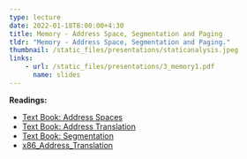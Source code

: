 ```yaml
---
type: lecture
date: 2022-01-18T8:00:00+4:30
title: Memory - Address Space, Segmentation and Paging
tldr: "Memory - Address Space, Segmentation and Paging."
thumbnail: /static_files/presentations/staticanalysis.jpeg
links:
    - url: /static_files/presentations/3_memory1.pdf
      name: slides
---
```

**Readings:**
- [Text Book: Address Spaces](https://pages.cs.wisc.edu/~remzi/OSTEP/vm-intro.pdf)
- [Text Book: Address Translation](https://pages.cs.wisc.edu/~remzi/OSTEP/vm-mechanism.pdf)
- [Text Book: Segmentation](https://pages.cs.wisc.edu/~remzi/OSTEP/vm-segmentation.pdf)
- [x86_Address_Translation](/ee469/static_files/read/x86_mem.pdf)